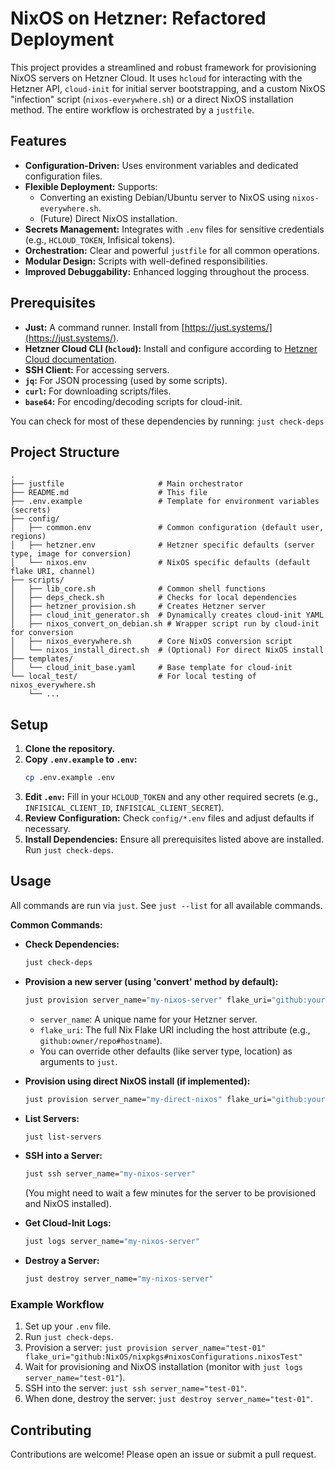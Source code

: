 # NixOS on Hetzner: Refactored Deployment

This project provides a streamlined and robust framework for provisioning NixOS servers on Hetzner Cloud. It uses `hcloud` for interacting with the Hetzner API, `cloud-init` for initial server bootstrapping, and a custom NixOS "infection" script (`nixos-everywhere.sh`) or a direct NixOS installation method. The entire workflow is orchestrated by a `justfile`.

## Features

- **Configuration-Driven:** Uses environment variables and dedicated configuration files.
- **Flexible Deployment:** Supports:
    - Converting an existing Debian/Ubuntu server to NixOS using `nixos-everywhere.sh`.
    - (Future) Direct NixOS installation.
- **Secrets Management:** Integrates with `.env` files for sensitive credentials (e.g., `HCLOUD_TOKEN`, Infisical tokens).
- **Orchestration:** Clear and powerful `justfile` for all common operations.
- **Modular Design:** Scripts with well-defined responsibilities.
- **Improved Debuggability:** Enhanced logging throughout the process.

## Prerequisites

- **Just:** A command runner. Install from [https://just.systems/](https://just.systems/).
- **Hetzner Cloud CLI (`hcloud`):** Install and configure according to [Hetzner Cloud documentation](https://github.com/hetznercloud/cli).
- **SSH Client:** For accessing servers.
- **`jq`:** For JSON processing (used by some scripts).
- **`curl`:** For downloading scripts/files.
- **`base64`:** For encoding/decoding scripts for cloud-init.

You can check for most of these dependencies by running:
`just check-deps`

## Project Structure

```
.
├── justfile                     # Main orchestrator
├── README.md                    # This file
├── .env.example                 # Template for environment variables (secrets)
├── config/
│   ├── common.env               # Common configuration (default user, regions)
│   ├── hetzner.env              # Hetzner specific defaults (server type, image for conversion)
│   └── nixos.env                # NixOS specific defaults (default flake URI, channel)
├── scripts/
│   ├── lib_core.sh              # Common shell functions
│   ├── deps_check.sh            # Checks for local dependencies
│   ├── hetzner_provision.sh     # Creates Hetzner server
│   ├── cloud_init_generator.sh  # Dynamically creates cloud-init YAML
│   ├── nixos_convert_on_debian.sh # Wrapper script run by cloud-init for conversion
│   ├── nixos_everywhere.sh      # Core NixOS conversion script
│   └── nixos_install_direct.sh  # (Optional) For direct NixOS install
├── templates/
│   └── cloud_init_base.yaml     # Base template for cloud-init
└── local_test/                  # For local testing of nixos_everywhere.sh
    └── ...
```

## Setup

1.  **Clone the repository.**
2.  **Copy `.env.example` to `.env`:**
    ```bash
    cp .env.example .env
    ```
3.  **Edit `.env`:** Fill in your `HCLOUD_TOKEN` and any other required secrets (e.g., `INFISICAL_CLIENT_ID`, `INFISICAL_CLIENT_SECRET`).
4.  **Review Configuration:** Check `config/*.env` files and adjust defaults if necessary.
5.  **Install Dependencies:** Ensure all prerequisites listed above are installed. Run `just check-deps`.

## Usage

All commands are run via `just`. See `just --list` for all available commands.

**Common Commands:**

-   **Check Dependencies:**
    ```bash
    just check-deps
    ```

-   **Provision a new server (using 'convert' method by default):**
    ```bash
    just provision server_name="my-nixos-server" flake_uri="github:yourusername/yourflake#yourNixosHost"
    ```
    * `server_name`: A unique name for your Hetzner server.
    * `flake_uri`: The full Nix Flake URI including the host attribute (e.g., `github:owner/repo#hostname`).
    * You can override other defaults (like server type, location) as arguments to `just`.

-   **Provision using direct NixOS install (if implemented):**
    ```bash
    just provision server_name="my-direct-nixos" flake_uri="github:yourusername/yourflake#yourNixosHost" deploy_method="direct"
    ```

-   **List Servers:**
    ```bash
    just list-servers
    ```

-   **SSH into a Server:**
    ```bash
    just ssh server_name="my-nixos-server"
    ```
    (You might need to wait a few minutes for the server to be provisioned and NixOS installed).

-   **Get Cloud-Init Logs:**
    ```bash
    just logs server_name="my-nixos-server"
    ```

-   **Destroy a Server:**
    ```bash
    just destroy server_name="my-nixos-server"
    ```

### Example Workflow

1.  Set up your `.env` file.
2.  Run `just check-deps`.
3.  Provision a server:
    `just provision server_name="test-01" flake_uri="github:NixOS/nixpkgs#nixosConfigurations.nixosTest"`
4.  Wait for provisioning and NixOS installation (monitor with `just logs server_name="test-01"`).
5.  SSH into the server: `just ssh server_name="test-01"`.
6.  When done, destroy the server: `just destroy server_name="test-01"`.

## Contributing

Contributions are welcome! Please open an issue or submit a pull request.
